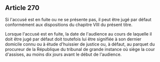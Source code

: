 Article 270
----
Si l'accusé est en fuite ou ne se présente pas, il peut être jugé par défaut
conformément aux dispositions du chapitre VIII du présent titre.

Lorsque l'accusé est en fuite, la date de l'audience au cours de laquelle il
doit être jugé par défaut doit toutefois lui être signifiée à son dernier
domicile connu ou à étude d'huissier de justice ou, à défaut, au parquet du
procureur de la République du tribunal de grande instance où siège la cour
d'assises, au moins dix jours avant le début de l'audience.
